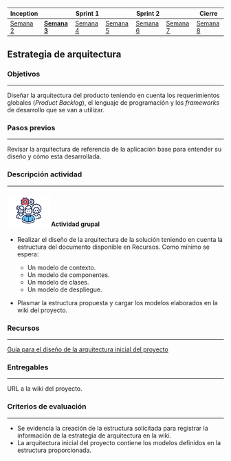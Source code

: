 | Inception |   | Sprint 1 |   | Sprint 2 |   | Cierre |
|-----------|---|----------|---|----------|---|--------|
| [Semana 2](/mt2_procesos_guias_proyecto/semanas/inception/semana2/semana2)        | **[Semana 3](/mt2_procesos_guias_proyecto/semanas/inception/semana3/semana3)** | [Semana 4](/mt2_procesos_guias_proyecto/semanas/sprint1/semana4/semana4) | [Semana 5](/mt2_procesos_guias_proyecto/semanas/sprint1/semana5/semana5) | [Semana 6](/mt2_procesos_guias_proyecto/semanas/sprint2/semana6/semana6) | [Semana 7](/mt2_procesos_guias_proyecto/semanas/sprint2/semana7/semana7) | [Semana 8]()      |

## Estrategia de arquitectura

### Objetivos

---
Diseñar la arquitectura del producto teniendo en cuenta los requerimientos globales (*Product Backlog*), el lenguaje de programación y los *frameworks* de desarrollo que se van a utilizar.

### Pasos previos
---

Revisar la arquitectura de referencia de la aplicación base para entender su diseño y cómo esta desarrollada.

### Descripción actividad

---

#### ![](./../../../assets/images/grupo.png) Actividad grupal

* Realizar el diseño de la arquitectura de la solución teniendo en cuenta la estructura del documento disponible en Recursos. Como mínimo se espera:
   * Un modelo de contexto.
   * Un modelo de componentes.
   * Un modelo de clases.
   * Un modelo de despliegue.

* Plasmar la estructura propuesta y cargar los modelos elaborados en la wiki del proyecto.


### Recursos 

---
[Guía para el diseño de la arquitectura inicial del proyecto](https://uniandes.sharepoint.com/:w:/s/mod/EfBEsRY9NyVBrHFgdGXuUqAB1-RWBwcxZD-FzlzbhevaFg?e=hw9YVE)


### Entregables

---
URL a la wiki del proyecto.

### Criterios de evaluación

---

* Se evidencia la creación de la estructura solicitada para registrar la información de la estrategia de arquitectura en la wiki.
* La arquitectura inicial del proyecto contiene los modelos definidos en la estructura proporcionada.
